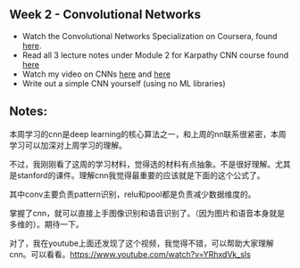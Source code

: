 ## Week 2 - Convolutional Networks

- Watch the Convolutional Networks Specialization on Coursera, found [here](https://www.coursera.org/learn/convolutional-neural-networks). 
- Read all 3 lecture notes under Module 2 for Karpathy CNN course found [here](http://cs231n.github.io/)
- Watch my video on CNNs [here](https://www.youtube.com/watch?v=FTr3n7uBIuE&t=1782s) and [here](https://www.youtube.com/watch?v=cAICT4Al5Ow&t=4s)
- Write out a simple CNN yourself (using no ML libraries)

## Notes:
本周学习的cnn是deep learning的核心算法之一，和上周的nn联系很紧密，本周学习可以加深对上周学习的理解。

不过，我刚刚看了这周的学习材料，觉得选的材料有点抽象。不是很好理解。尤其是stanford的课件。理解cnn我觉得最重要的应该就是下面的这个公式了。




其中conv主要负责pattern识别，relu和pool都是负责减少数据维度的。

掌握了cnn，就可以直接上手图像识别和语音识别了。（因为图片和语音本身就是多维的）。期待一下。

对了，我在youtube上面还发现了这个视频，我觉得不错，可以帮助大家理解cnn。可以看看。https://www.youtube.com/watch?v=YRhxdVk_sIs
